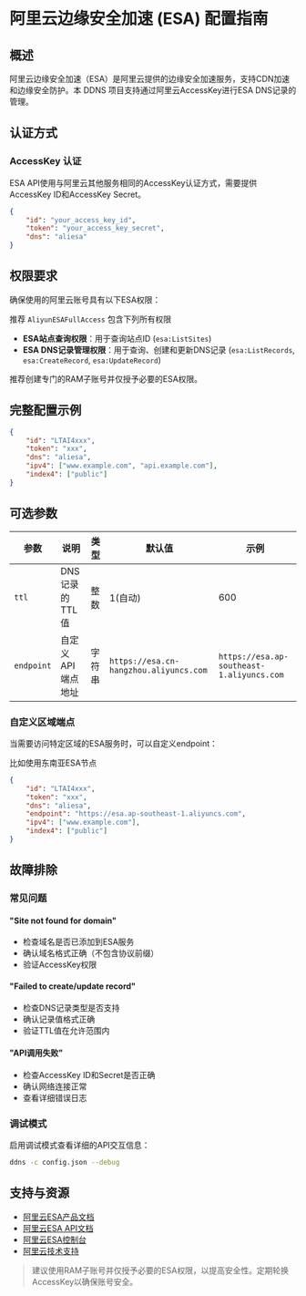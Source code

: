# 阿里云边缘安全加速 (ESA) 配置指南

## 概述

阿里云边缘安全加速（ESA）是阿里云提供的边缘安全加速服务，支持CDN加速和边缘安全防护。本 DDNS 项目支持通过阿里云AccessKey进行ESA DNS记录的管理。

## 认证方式

### AccessKey 认证

ESA API使用与阿里云其他服务相同的AccessKey认证方式，需要提供AccessKey ID和AccessKey Secret。

```json
{
    "id": "your_access_key_id",
    "token": "your_access_key_secret",
    "dns": "aliesa"
}
```

## 权限要求

确保使用的阿里云账号具有以下ESA权限：

推荐 `AliyunESAFullAccess` 包含下列所有权限

- **ESA站点查询权限**：用于查询站点ID (`esa:ListSites`)
- **ESA DNS记录管理权限**：用于查询、创建和更新DNS记录 (`esa:ListRecords`, `esa:CreateRecord`, `esa:UpdateRecord`)

推荐创建专门的RAM子账号并仅授予必要的ESA权限。

## 完整配置示例

```json
{
    "id": "LTAI4xxx",
    "token": "xxx",
    "dns": "aliesa",
    "ipv4": ["www.example.com", "api.example.com"],
    "index4": ["public"]
}
```

## 可选参数

| 参数 | 说明 | 类型 | 默认值 | 示例 |
|------|------|------|--------|------|
| `ttl` | DNS记录的TTL值 | 整数 | 1(自动) | 600 |
| `endpoint` | 自定义API端点地址 | 字符串 | `https://esa.cn-hangzhou.aliyuncs.com` | `https://esa.ap-southeast-1.aliyuncs.com` |

### 自定义区域端点

当需要访问特定区域的ESA服务时，可以自定义endpoint：

比如使用东南亚ESA节点

```json
{
    "id": "LTAI4xxx",
    "token": "xxx",
    "dns": "aliesa",
    "endpoint": "https://esa.ap-southeast-1.aliyuncs.com",
    "ipv4": ["www.example.com"],
    "index4": ["public"]
}
```

## 故障排除

### 常见问题

#### "Site not found for domain"

- 检查域名是否已添加到ESA服务
- 确认域名格式正确（不包含协议前缀）
- 验证AccessKey权限

#### "Failed to create/update record"

- 检查DNS记录类型是否支持
- 确认记录值格式正确
- 验证TTL值在允许范围内

#### "API调用失败"

- 检查AccessKey ID和Secret是否正确
- 确认网络连接正常
- 查看详细错误日志

### 调试模式

启用调试模式查看详细的API交互信息：

```sh
ddns -c config.json --debug
```

## 支持与资源

- [阿里云ESA产品文档](https://help.aliyun.com/product/122312.html)
- [阿里云ESA API文档](https://help.aliyun.com/zh/edge-security-acceleration/esa/api-esa-2024-09-10-overview)
- [阿里云ESA控制台](https://esa.console.aliyun.com/)
- [阿里云技术支持](https://selfservice.console.aliyun.com/ticket)

> 建议使用RAM子账号并仅授予必要的ESA权限，以提高安全性。定期轮换AccessKey以确保账号安全。
